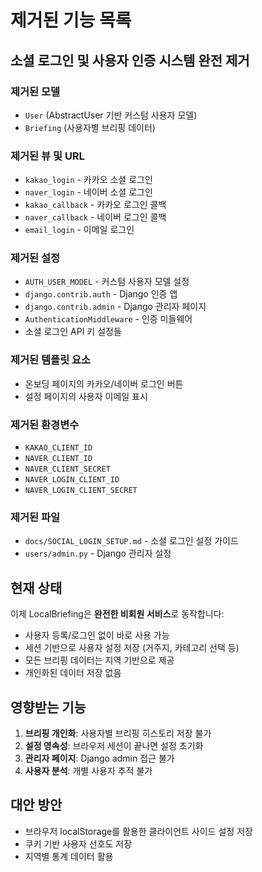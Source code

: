 # 제거된 기능 목록

## 소셜 로그인 및 사용자 인증 시스템 완전 제거

### 제거된 모델
- `User` (AbstractUser 기반 커스텀 사용자 모델)
- `Briefing` (사용자별 브리핑 데이터)

### 제거된 뷰 및 URL
- `kakao_login` - 카카오 소셜 로그인
- `naver_login` - 네이버 소셜 로그인  
- `kakao_callback` - 카카오 로그인 콜백
- `naver_callback` - 네이버 로그인 콜백
- `email_login` - 이메일 로그인

### 제거된 설정
- `AUTH_USER_MODEL` - 커스텀 사용자 모델 설정
- `django.contrib.auth` - Django 인증 앱
- `django.contrib.admin` - Django 관리자 페이지
- `AuthenticationMiddleware` - 인증 미들웨어
- 소셜 로그인 API 키 설정들

### 제거된 템플릿 요소
- 온보딩 페이지의 카카오/네이버 로그인 버튼
- 설정 페이지의 사용자 이메일 표시

### 제거된 환경변수
- `KAKAO_CLIENT_ID`
- `NAVER_CLIENT_ID` 
- `NAVER_CLIENT_SECRET`
- `NAVER_LOGIN_CLIENT_ID`
- `NAVER_LOGIN_CLIENT_SECRET`

### 제거된 파일
- `docs/SOCIAL_LOGIN_SETUP.md` - 소셜 로그인 설정 가이드
- `users/admin.py` - Django 관리자 설정

## 현재 상태

이제 LocalBriefing은 **완전한 비회원 서비스**로 동작합니다:

- 사용자 등록/로그인 없이 바로 사용 가능
- 세션 기반으로 사용자 설정 저장 (거주지, 카테고리 선택 등)
- 모든 브리핑 데이터는 지역 기반으로 제공
- 개인화된 데이터 저장 없음

## 영향받는 기능

1. **브리핑 개인화**: 사용자별 브리핑 히스토리 저장 불가
2. **설정 영속성**: 브라우저 세션이 끝나면 설정 초기화
3. **관리자 페이지**: Django admin 접근 불가
4. **사용자 분석**: 개별 사용자 추적 불가

## 대안 방안

- 브라우저 localStorage를 활용한 클라이언트 사이드 설정 저장
- 쿠키 기반 사용자 선호도 저장
- 지역별 통계 데이터 활용